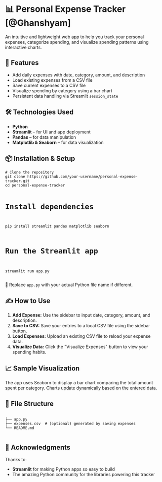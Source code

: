 <!DOCTYPE html>
<html>
<head>
  <title>Personal Expense Tracker</title>
</head>
<body>

  <h1>📊 Personal Expense Tracker [@Ghanshyam]</h1>
  <p>An intuitive and lightweight web app to help you track your personal expenses, categorize spending, and visualize spending patterns using interactive charts.</p>

  <h2>🚀 Features</h2>
  <ul>
    <li>Add daily expenses with date, category, amount, and description</li>
    <li>Load existing expenses from a CSV file</li>
    <li>Save current expenses to a CSV file</li>
    <li>Visualize spending by category using a bar chart</li>
    <li>Persistent data handling via Streamlit <code>session_state</code></li>
  </ul>

  <h2>🛠️ Technologies Used</h2>
  <ul>
    <li><strong>Python</strong></li>
    <li><strong>Streamlit</strong> – for UI and app deployment</li>
    <li><strong>Pandas</strong> – for data manipulation</li>
    <li><strong>Matplotlib & Seaborn</strong> – for data visualization</li>
  </ul>

  <h2>📦 Installation & Setup</h2>
  <pre><code># Clone the repository
git clone https://github.com/your-username/personal-expense-tracker.git
cd personal-expense-tracker

# Install dependencies
pip install streamlit pandas matplotlib seaborn

# Run the Streamlit app
streamlit run app.py
</code></pre>
  <p>📁 Replace <code>app.py</code> with your actual Python file name if different.</p>

  <h2>✍️ How to Use</h2>
  <ol>
    <li><strong>Add Expense:</strong> Use the sidebar to input date, category, amount, and description.</li>
    <li><strong>Save to CSV:</strong> Save your entries to a local CSV file using the sidebar button.</li>
    <li><strong>Load Expenses:</strong> Upload an existing CSV file to reload your expense data.</li>
    <li><strong>Visualize Data:</strong> Click the "Visualize Expenses" button to view your spending habits.</li>
  </ol>

  <h2>📈 Sample Visualization</h2>
  <p>The app uses Seaborn to display a bar chart comparing the total amount spent per category. Charts update dynamically based on the entered data.</p>

  <h2>📂 File Structure</h2>
  <pre><code>
├── app.py
├── expenses.csv  # (optional) generated by saving expenses
└── README.md
  </code></pre>

  <h2>🙌 Acknowledgments</h2>
  <p>Thanks to:</p>
  <ul>
    <li><strong>Streamlit</strong> for making Python apps so easy to build</li>
    <li>The amazing Python community for the libraries powering this tracker</li>
  </ul>

</body>
</html>
